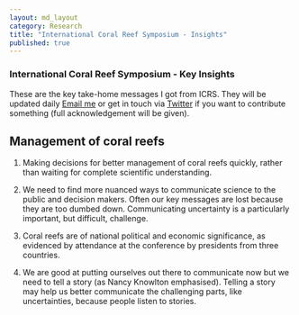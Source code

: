 ```yaml
---
layout: md_layout
category: Research
title: "International Coral Reef Symposium - Insights"
published: true  
---
```



### International Coral Reef Symposium - Key Insights    

These are the key take-home messages I got from ICRS. They will be updated daily [Email me](https://app.griffith.edu.au/phonebook/phone-details.php?id=1675412) or get in touch via [Twitter](https://twitter.com/bluecology) if you want to contribute something (full acknowledgement will be given).  

## Management of coral reefs  

1.  Making decisions for better management of coral reefs quickly, rather than waiting for complete scientific understanding.   

2. We need to find more nuanced ways to communicate science to the public and decision makers. Often our key messages are lost because they are too dumbed down. Communicating uncertainty is a particularly important, but difficult, challenge.  

3. Coral reefs are of national political and economic significance, as evidenced by attendance at the conference by presidents from three countries.  

4. We are good at putting ourselves out there to communicate now but we need to tell a story (as Nancy Knowlton emphasised). Telling a story may help us better communicate the challenging parts, like uncertainties, because people listen to stories.  
